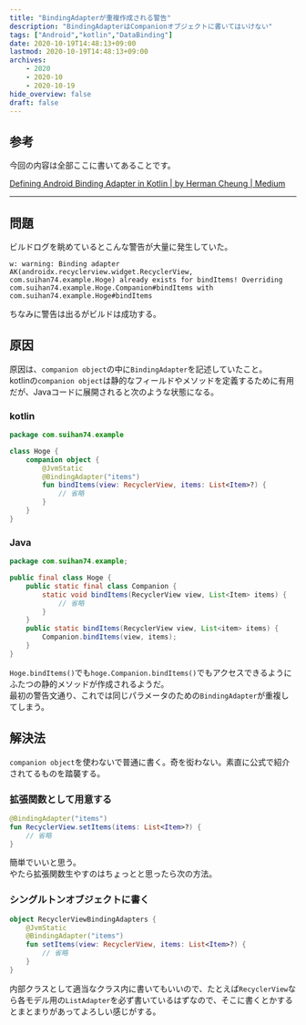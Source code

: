 ```yaml
---
title: "BindingAdapterが重複作成される警告"
description: "BindingAdapterはCompanionオブジェクトに書いてはいけない"
tags: ["Android","kotlin","DataBinding"]
date: 2020-10-19T14:48:13+09:00
lastmod: 2020-10-19T14:48:13+09:00
archives:
    - 2020
    - 2020-10
    - 2020-10-19
hide_overview: false
draft: false
---
```


## 参考

今回の内容は全部ここに書いてあることです。

[Defining Android Binding Adapter in Kotlin | by Herman Cheung | Medium](https://medium.com/@thinkpanda_75045/defining-android-binding-adapter-in-kotlin-b08e82116704)

---

## 問題

ビルドログを眺めているとこんな警告が大量に発生していた。

```
w: warning: Binding adapter AK(androidx.recyclerview.widget.RecyclerView, com.suihan74.example.Hoge) already exists for bindItems! Overriding com.suihan74.example.Hoge.Companion#bindItems with com.suihan74.example.Hoge#bindItems
```

ちなみに警告は出るがビルドは成功する。

## 原因

原因は、```companion object```の中に```BindingAdapter```を記述していたこと。  
kotlinの```companion object```は静的なフィールドやメソッドを定義するために有用だが、Javaコードに展開されると次のような状態になる。

### kotlin

```kt
package com.suihan74.example

class Hoge {
    companion object {
        @JvmStatic
        @BindingAdapter("items")
        fun bindItems(view: RecyclerView, items: List<Item>?) {
            // 省略
        }
    }
}
```

### Java

```java
package com.suihan74.example;

public final class Hoge {
    public static final class Companion {
        static void bindItems(RecyclerView view, List<Item> items) {
            // 省略
        }
    }
    public static bindItems(RecyclerView view, List<item> items) {
        Companion.bindItems(view, items);
    }
}
```

```Hoge.bindItems()```でも```hoge.Companion.bindItems()```でもアクセスできるようにふたつの静的メソッドが作成されるようだ。  
最初の警告文通り、これでは同じパラメータのための```BindingAdapter```が重複してしまう。

## 解決法

```companion object```を使わないで普通に書く。奇を衒わない。素直に公式で紹介されてるものを踏襲する。

### 拡張関数として用意する

```kt
@BindingAdapter("items")
fun RecyclerView.setItems(items: List<Item>?) {
    // 省略
}
```

簡単でいいと思う。  
やたら拡張関数生やすのはちょっとと思ったら次の方法。

### シングルトンオブジェクトに書く

```kt
object RecyclerViewBindingAdapters {
    @JvmStatic
    @BindingAdapter("items")
    fun setItems(view: RecyclerView, items: List<Item>?) {
        // 省略
    }
}
```

内部クラスとして適当なクラス内に書いてもいいので、たとえば```RecyclerView```なら各モデル用の```ListAdapter```を必ず書いているはずなので、そこに書くとかするとまとまりがあってよろしい感じがする。
